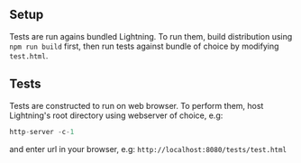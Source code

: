 ## Setup
Tests are run agains bundled Lightning. To run them, build distribution using `npm run build` first,
then run tests against bundle of choice by modifying `test.html`.

## Tests
Tests are constructed to run on web browser.
To perform them, host Lightning's root directory using webserver of choice, e.g:
```javascript
http-server -c-1
```
and enter url in your browser, e.g:
`http://localhost:8080/tests/test.html`